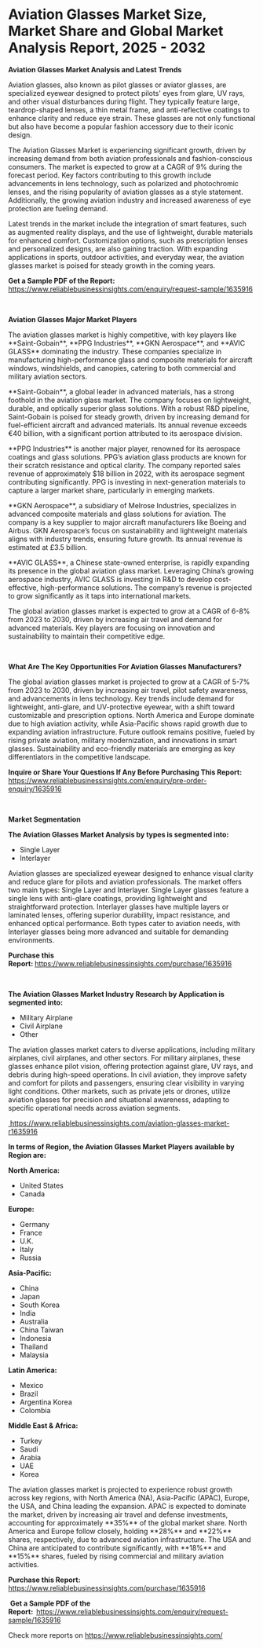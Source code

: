 <p><h1>Aviation Glasses Market Size, Market Share and Global Market Analysis Report, 2025 - 2032</h1></p><p><strong>Aviation Glasses Market Analysis and Latest Trends</strong></p>
<p><p>Aviation glasses, also known as pilot glasses or aviator glasses, are specialized eyewear designed to protect pilots' eyes from glare, UV rays, and other visual disturbances during flight. They typically feature large, teardrop-shaped lenses, a thin metal frame, and anti-reflective coatings to enhance clarity and reduce eye strain. These glasses are not only functional but also have become a popular fashion accessory due to their iconic design.</p><p>The Aviation Glasses Market is experiencing significant growth, driven by increasing demand from both aviation professionals and fashion-conscious consumers. The market is expected to grow at a CAGR of 9% during the forecast period. Key factors contributing to this growth include advancements in lens technology, such as polarized and photochromic lenses, and the rising popularity of aviation glasses as a style statement. Additionally, the growing aviation industry and increased awareness of eye protection are fueling demand.</p><p>Latest trends in the market include the integration of smart features, such as augmented reality displays, and the use of lightweight, durable materials for enhanced comfort. Customization options, such as prescription lenses and personalized designs, are also gaining traction. With expanding applications in sports, outdoor activities, and everyday wear, the aviation glasses market is poised for steady growth in the coming years.</p></p>
<p><strong>Get a Sample PDF of the Report:&nbsp;</strong> <a href="https://www.reliablebusinessinsights.com/enquiry/request-sample/1635916?utm_campaign=2201&utm_medium=2&utm_source=Github&utm_content=ia&utm_term=25012025&utm_id=aviation-glasses">https://www.reliablebusinessinsights.com/enquiry/request-sample/1635916</a></p>
<p>&nbsp;</p>
<p><strong>Aviation Glasses Major Market Players</strong></p>
<p><p>The aviation glasses market is highly competitive, with key players like **Saint-Gobain**, **PPG Industries**, **GKN Aerospace**, and **AVIC GLASS** dominating the industry. These companies specialize in manufacturing high-performance glass and composite materials for aircraft windows, windshields, and canopies, catering to both commercial and military aviation sectors.</p><p>**Saint-Gobain**, a global leader in advanced materials, has a strong foothold in the aviation glass market. The company focuses on lightweight, durable, and optically superior glass solutions. With a robust R&D pipeline, Saint-Gobain is poised for steady growth, driven by increasing demand for fuel-efficient aircraft and advanced materials. Its annual revenue exceeds €40 billion, with a significant portion attributed to its aerospace division.</p><p>**PPG Industries** is another major player, renowned for its aerospace coatings and glass solutions. PPG’s aviation glass products are known for their scratch resistance and optical clarity. The company reported sales revenue of approximately $18 billion in 2022, with its aerospace segment contributing significantly. PPG is investing in next-generation materials to capture a larger market share, particularly in emerging markets.</p><p>**GKN Aerospace**, a subsidiary of Melrose Industries, specializes in advanced composite materials and glass solutions for aviation. The company is a key supplier to major aircraft manufacturers like Boeing and Airbus. GKN Aerospace’s focus on sustainability and lightweight materials aligns with industry trends, ensuring future growth. Its annual revenue is estimated at £3.5 billion.</p><p>**AVIC GLASS**, a Chinese state-owned enterprise, is rapidly expanding its presence in the global aviation glass market. Leveraging China’s growing aerospace industry, AVIC GLASS is investing in R&D to develop cost-effective, high-performance solutions. The company’s revenue is projected to grow significantly as it taps into international markets.</p><p>The global aviation glasses market is expected to grow at a CAGR of 6-8% from 2023 to 2030, driven by increasing air travel and demand for advanced materials. Key players are focusing on innovation and sustainability to maintain their competitive edge.</p></p>
<p>&nbsp;</p>
<p><strong>What Are The Key Opportunities For Aviation Glasses Manufacturers?</strong></p>
<p><p>The global aviation glasses market is projected to grow at a CAGR of 5-7% from 2023 to 2030, driven by increasing air travel, pilot safety awareness, and advancements in lens technology. Key trends include demand for lightweight, anti-glare, and UV-protective eyewear, with a shift toward customizable and prescription options. North America and Europe dominate due to high aviation activity, while Asia-Pacific shows rapid growth due to expanding aviation infrastructure. Future outlook remains positive, fueled by rising private aviation, military modernization, and innovations in smart glasses. Sustainability and eco-friendly materials are emerging as key differentiators in the competitive landscape.</p></p>
<p><strong>Inquire or Share Your Questions If Any Before Purchasing This Report:</strong> <a href="https://www.reliablebusinessinsights.com/enquiry/pre-order-enquiry/1635916?utm_campaign=2201&utm_medium=2&utm_source=Github&utm_content=ia&utm_term=25012025&utm_id=aviation-glasses">https://www.reliablebusinessinsights.com/enquiry/pre-order-enquiry/1635916</a></p>
<p>&nbsp;</p>
<p><strong>Market Segmentation</strong></p>
<p><strong>The Aviation Glasses Market Analysis by types is segmented into:</strong></p>
<p><ul><li>Single Layer</li><li>Interlayer</li></ul></p>
<p><p>Aviation glasses are specialized eyewear designed to enhance visual clarity and reduce glare for pilots and aviation professionals. The market offers two main types: Single Layer and Interlayer. Single Layer glasses feature a single lens with anti-glare coatings, providing lightweight and straightforward protection. Interlayer glasses have multiple layers or laminated lenses, offering superior durability, impact resistance, and enhanced optical performance. Both types cater to aviation needs, with Interlayer glasses being more advanced and suitable for demanding environments.</p></p>
<p><strong>Purchase this Report:&nbsp;</strong><a href="https://www.reliablebusinessinsights.com/purchase/1635916?utm_campaign=2201&utm_medium=2&utm_source=Github&utm_content=ia&utm_term=25012025&utm_id=aviation-glasses">https://www.reliablebusinessinsights.com/purchase/1635916</a></p>
<p>&nbsp;</p>
<p><strong>The Aviation Glasses Market Industry Research by Application is segmented into:</strong></p>
<p><ul><li>Military Airplane</li><li>Civil Airplane</li><li>Other</li></ul></p>
<p><p>The aviation glasses market caters to diverse applications, including military airplanes, civil airplanes, and other sectors. For military airplanes, these glasses enhance pilot vision, offering protection against glare, UV rays, and debris during high-speed operations. In civil aviation, they improve safety and comfort for pilots and passengers, ensuring clear visibility in varying light conditions. Other markets, such as private jets or drones, utilize aviation glasses for precision and situational awareness, adapting to specific operational needs across aviation segments.</p></p>
<p><a href="https://www.reliablebusinessinsights.com/aviation-glasses-market-r1635916?utm_campaign=2201&utm_medium=2&utm_source=Github&utm_content=ia&utm_term=25012025&utm_id=aviation-glasses">&nbsp;https://www.reliablebusinessinsights.com/aviation-glasses-market-r1635916</a></p>
<p><strong>In terms of Region, the Aviation Glasses Market Players available by Region are:</strong></p>
<p>
    <p> <strong> North America: </strong>
        <ul>
            <li>United States</li>
            <li>Canada</li>
        </ul>
        </p> 
    <p> <strong> Europe: </strong>
        <ul>
            <li>Germany</li>
            <li>France</li>
            <li>U.K.</li>
            <li>Italy</li>
            <li>Russia</li>
        </ul>
        </p> 
    <p> <strong> Asia-Pacific: </strong>
        <ul>
            <li>China</li>
            <li>Japan</li>
            <li>South Korea</li>
            <li>India</li>
            <li>Australia</li>
            <li>China Taiwan</li>
            <li>Indonesia</li>
            <li>Thailand</li>
            <li>Malaysia</li>
        </ul>
        </p> 
    <p> <strong> Latin America: </strong>
        <ul>
            <li>Mexico</li>
            <li>Brazil</li>
            <li>Argentina Korea</li>
            <li>Colombia</li>
        </ul>
        </p> 
    <p> <strong> Middle East & Africa: </strong>
        <ul>
            <li>Turkey</li>
            <li>Saudi</li>
            <li>Arabia</li>
            <li>UAE</li>
            <li>Korea</li>
        </ul>
    </p>
    </p>
<p><p>The aviation glasses market is projected to experience robust growth across key regions, with North America (NA), Asia-Pacific (APAC), Europe, the USA, and China leading the expansion. APAC is expected to dominate the market, driven by increasing air travel and defense investments, accounting for approximately **35%** of the global market share. North America and Europe follow closely, holding **28%** and **22%** shares, respectively, due to advanced aviation infrastructure. The USA and China are anticipated to contribute significantly, with **18%** and **15%** shares, fueled by rising commercial and military aviation activities.</p></p>
<p><strong>Purchase this Report: </strong><a href="https://www.reliablebusinessinsights.com/purchase/1635916?utm_campaign=2201&utm_medium=2&utm_source=Github&utm_content=ia&utm_term=25012025&utm_id=aviation-glasses">https://www.reliablebusinessinsights.com/purchase/1635916</a></p>
<p>&nbsp;<strong>Get a Sample PDF of the Report:&nbsp;&nbsp;</strong><a href="https://www.reliablebusinessinsights.com/enquiry/request-sample/1635916?utm_campaign=2201&utm_medium=2&utm_source=Github&utm_content=ia&utm_term=25012025&utm_id=aviation-glasses">https://www.reliablebusinessinsights.com/enquiry/request-sample/1635916</a></p>
<p><strong></strong></p>
<p>Check more reports on <a href="https://www.reliablebusinessinsights.com/?utm_campaign=2201&utm_medium=2&utm_source=Github&utm_content=ia&utm_term=25012025&utm_id=aviation-glasses">https://www.reliablebusinessinsights.com/</a></p>